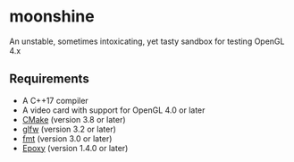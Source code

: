 # moonshine
An unstable, sometimes intoxicating, yet tasty sandbox for testing OpenGL 4.x

## Requirements
* A C++17 compiler
* A video card with support for OpenGL 4.0 or later
* [CMake](http://www.cmake.org/) (version 3.8 or later)
* [glfw](http://www.glfw.org/) (version 3.2 or later)
* [fmt](http://fmtlib.net/) (version 3.0 or later)
* [Epoxy](https://github.com/anholt/libepoxy) (version 1.4.0 or later)
